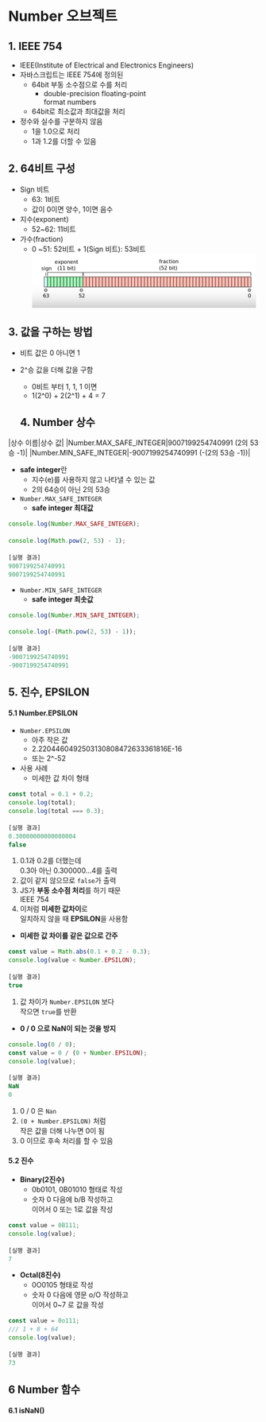 # Number 오브젝트
## 1. IEEE 754
- IEEE(Institute of Electrical and Electronics Engineers)
- 자바스크립트는 IEEE 754에 정의된  
  + 64bit 부동 소수점으로 수를 처리
    + double-precision floating-point  
    format numbers
  + 64bit로 최소값과 최대값을 처리
- 정수와 실수를 구분하지 않음
  + 1을 1.0으로 처리
  + 1과 1.2를 더할 수 있음
## 2. 64비트 구성
- Sign 비트
  + 63: 1비트
  + 값이 0이면 양수, 1이면 음수
- 지수(exponent)
  + 52~62: 11비트
- 가수(fraction)
  + 0 ~51: 52비트 + 1(Sign 비트): 53비트
![screenshot](./20201022234500.png)
## 3. 값을 구하는 방법
- 비트 값은 0 아니면 1
- 2^승 값을 더해 값을 구함
  + 0비트 부터 1, 1, 1 이면
  + 1(2^0) + 2(2^1) + 4 = 7

  ## 4. Number 상수
|상수 이름|상수 값|
|Number.MAX_SAFE_INTEGER|9007199254740991 (2의 53승 -1)|
|Number.MIN_SAFE_INTEGER|-9007199254740991 (-(2의 53승 -1))|
- **safe integer**란
  + 지수(e)를 사용하지 않고 나타낼 수 있는 값
  + 2의 64승이 아닌 2의 53승
- `Number.MAX_SAFE_INTEGER`
  + **safe integer 최대값**
```js
console.log(Number.MAX_SAFE_INTEGER);

console.log(Math.pow(2, 53) - 1);

[실행 결과]
9007199254740991
9007199254740991
```
- `Number.MIN_SAFE_INTEGER`
  + **safe integer 최솟값**
```js
console.log(Number.MIN_SAFE_INTEGER);

console.log(-(Math.pow(2, 53) - 1));

[실행 결과]
-9007199254740991
-9007199254740991
```

## 5. 진수, EPSILON
#### 5.1 Number.EPSILON
- `Number.EPSILON`
  + 아주 작은 값
  + 2.2204460492503130808472633361816E-16
  + 또는 2^-52
- 사용 사례
  + 미세한 값 차이 형태
```js
const total = 0.1 + 0.2;
console.log(total);
console.log(total === 0.3);

[실행 결과]
0.30000000000000004
false
```
1. 0.1과 0.2를 더했는데  
0.3아 아닌 0.300000...4를 출력
2. 값이 같지 않으므로 `false`가 출력
3. JS가 **부동 소수점 처리**를 하기 때문  
IEEE 754
4. 이처럼 **미세한 값차이**로  
일치하지 않을 때 **EPSILON**을 사용함
  + **미세한 값 차이를 같은 값으로 간주**
```js
const value = Math.abs(0.1 + 0.2 - 0.3);
console.log(value < Number.EPSILON);

[실행 결과]
true
```
1. 값 차이가 `Number.EPSILON` 보다  
작으면 `true`를 반환
  + **0 / 0 으로 NaN이 되는 것을 방지**
```js
console.log(0 / 0);
const value = 0 / (0 + Number.EPSILON);
console.log(value);

[실행 결과]
NaN
0
```
1. 0 / 0 은 `Nan`
2. `(0 + Number.EPSILON)` 처럼  
작은 값을 더해 나누면 0이 됨
3. 0 이므로 후속 처리를 할 수 있음

#### 5.2 진수
- **Binary(2진수)**
  + 0b0101, 0B01010 형태로 작성
  + 숫자 0 다음에 b/B 작성하고  
  이어서 0 또는 1로 값을 작성
```js
const value = 0B111;
console.log(value);

[실행 결과]
7
```
- **Octal(8진수)**
  + 0O0105 형태로 작성
  + 숫자 0 다음에 영문 o/O 작성하고  
  이어서 0~7 로 값을 작성
```js
const value = 0o111;
/// 1 + 8 + 64
console.log(value);

[실행 결과]
73
```
## 6 Number 함수
#### 6.1 isNaN()
